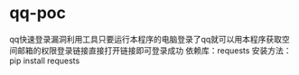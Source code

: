 # qq-poc
qq快速登录漏洞利用工具只要运行本程序的电脑登录了qq就可以用本程序获取空间邮箱的权限登录链接直接打开链接即可登录成功
依赖库：requests
安装方法：pip install requests

